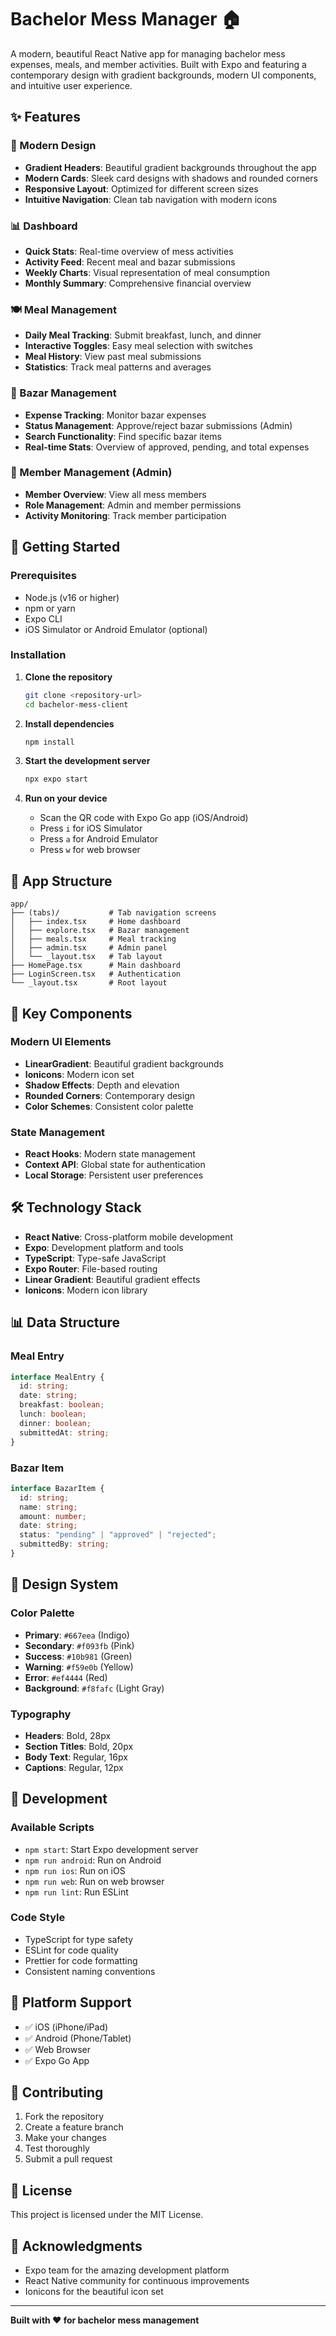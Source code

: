 # Bachelor Mess Manager 🏠

A modern, beautiful React Native app for managing bachelor mess expenses, meals, and member activities. Built with Expo and featuring a contemporary design with gradient backgrounds, modern UI components, and intuitive user experience.

## ✨ Features

### 🎨 Modern Design

- **Gradient Headers**: Beautiful gradient backgrounds throughout the app
- **Modern Cards**: Sleek card designs with shadows and rounded corners
- **Responsive Layout**: Optimized for different screen sizes
- **Intuitive Navigation**: Clean tab navigation with modern icons

### 📊 Dashboard

- **Quick Stats**: Real-time overview of mess activities
- **Activity Feed**: Recent meal and bazar submissions
- **Weekly Charts**: Visual representation of meal consumption
- **Monthly Summary**: Comprehensive financial overview

### 🍽️ Meal Management

- **Daily Meal Tracking**: Submit breakfast, lunch, and dinner
- **Interactive Toggles**: Easy meal selection with switches
- **Meal History**: View past meal submissions
- **Statistics**: Track meal patterns and averages

### 🛒 Bazar Management

- **Expense Tracking**: Monitor bazar expenses
- **Status Management**: Approve/reject bazar submissions (Admin)
- **Search Functionality**: Find specific bazar items
- **Real-time Stats**: Overview of approved, pending, and total expenses

### 👥 Member Management (Admin)

- **Member Overview**: View all mess members
- **Role Management**: Admin and member permissions
- **Activity Monitoring**: Track member participation

## 🚀 Getting Started

### Prerequisites

- Node.js (v16 or higher)
- npm or yarn
- Expo CLI
- iOS Simulator or Android Emulator (optional)

### Installation

1. **Clone the repository**

   ```bash
   git clone <repository-url>
   cd bachelor-mess-client
   ```

2. **Install dependencies**

   ```bash
   npm install
   ```

3. **Start the development server**

   ```bash
   npx expo start
   ```

4. **Run on your device**
   - Scan the QR code with Expo Go app (iOS/Android)
   - Press `i` for iOS Simulator
   - Press `a` for Android Emulator
   - Press `w` for web browser

## 📱 App Structure

```
app/
├── (tabs)/           # Tab navigation screens
│   ├── index.tsx     # Home dashboard
│   ├── explore.tsx   # Bazar management
│   ├── meals.tsx     # Meal tracking
│   ├── admin.tsx     # Admin panel
│   └── _layout.tsx   # Tab layout
├── HomePage.tsx      # Main dashboard
├── LoginScreen.tsx   # Authentication
└── _layout.tsx       # Root layout
```

## 🎯 Key Components

### Modern UI Elements

- **LinearGradient**: Beautiful gradient backgrounds
- **Ionicons**: Modern icon set
- **Shadow Effects**: Depth and elevation
- **Rounded Corners**: Contemporary design
- **Color Schemes**: Consistent color palette

### State Management

- **React Hooks**: Modern state management
- **Context API**: Global state for authentication
- **Local Storage**: Persistent user preferences

## 🛠️ Technology Stack

- **React Native**: Cross-platform mobile development
- **Expo**: Development platform and tools
- **TypeScript**: Type-safe JavaScript
- **Expo Router**: File-based routing
- **Linear Gradient**: Beautiful gradient effects
- **Ionicons**: Modern icon library

## 📊 Data Structure

### Meal Entry

```typescript
interface MealEntry {
  id: string;
  date: string;
  breakfast: boolean;
  lunch: boolean;
  dinner: boolean;
  submittedAt: string;
}
```

### Bazar Item

```typescript
interface BazarItem {
  id: string;
  name: string;
  amount: number;
  date: string;
  status: "pending" | "approved" | "rejected";
  submittedBy: string;
}
```

## 🎨 Design System

### Color Palette

- **Primary**: `#667eea` (Indigo)
- **Secondary**: `#f093fb` (Pink)
- **Success**: `#10b981` (Green)
- **Warning**: `#f59e0b` (Yellow)
- **Error**: `#ef4444` (Red)
- **Background**: `#f8fafc` (Light Gray)

### Typography

- **Headers**: Bold, 28px
- **Section Titles**: Bold, 20px
- **Body Text**: Regular, 16px
- **Captions**: Regular, 12px

## 🔧 Development

### Available Scripts

- `npm start`: Start Expo development server
- `npm run android`: Run on Android
- `npm run ios`: Run on iOS
- `npm run web`: Run on web browser
- `npm run lint`: Run ESLint

### Code Style

- TypeScript for type safety
- ESLint for code quality
- Prettier for code formatting
- Consistent naming conventions

## 📱 Platform Support

- ✅ iOS (iPhone/iPad)
- ✅ Android (Phone/Tablet)
- ✅ Web Browser
- ✅ Expo Go App

## 🤝 Contributing

1. Fork the repository
2. Create a feature branch
3. Make your changes
4. Test thoroughly
5. Submit a pull request

## 📄 License

This project is licensed under the MIT License.

## 🙏 Acknowledgments

- Expo team for the amazing development platform
- React Native community for continuous improvements
- Ionicons for the beautiful icon set

---

**Built with ❤️ for bachelor mess management**
